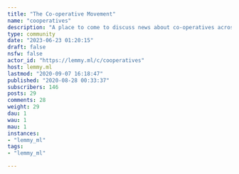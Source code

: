 ```yaml
---
title: "The Co-operative Movement" 
name: "cooperatives"
description: "A place to come to discuss news about co-operatives across the world.Want to know how to find a cooperative or how to start a cooperative? Ask here!"
type: community
date: "2023-06-23 01:20:15"
draft: false
nsfw: false
actor_id: "https://lemmy.ml/c/cooperatives"
host: lemmy.ml
lastmod: "2020-09-07 16:18:47"
published: "2020-08-28 00:33:37"
subscribers: 146
posts: 29
comments: 28
weight: 29
dau: 1
wau: 1
mau: 1
instances:
- "lemmy_ml"
tags: 
- "lemmy_ml"

---
```

